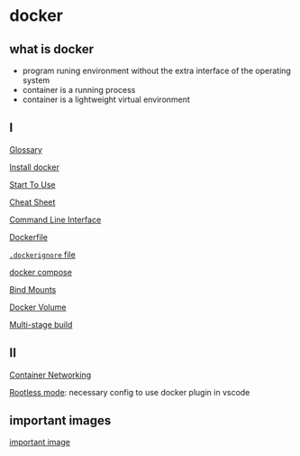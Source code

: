 # docker

## what is docker

- program runing environment without the extra interface of the operating system
- container is a running process
- container is a lightweight virtual environment

## I

[Glossary](docker-glossary.md)

[Install docker](docker-install.md)

[Start To Use](docker-start.md)

[Cheat Sheet](docker-cheat-sheet.md)

[Command Line Interface](docker-command-line-interface.md)

[Dockerfile](docker-dockerfile.md)

[`.dockerignore` file](docker-dockerignore.md)

[docker compose](docker-compose.md)

[Bind Mounts](docker-bind-mounts.md)

[Docker Volume](docker-volume.md)

[Multi-stage build](docker-multi-stage-builds.md)

## II

[Container Networking](docker-container-networking.md)

[Rootless mode](docker-rootless.md): necessary config to use docker plugin in vscode

## important images

[important image](docker-important-images.md)

